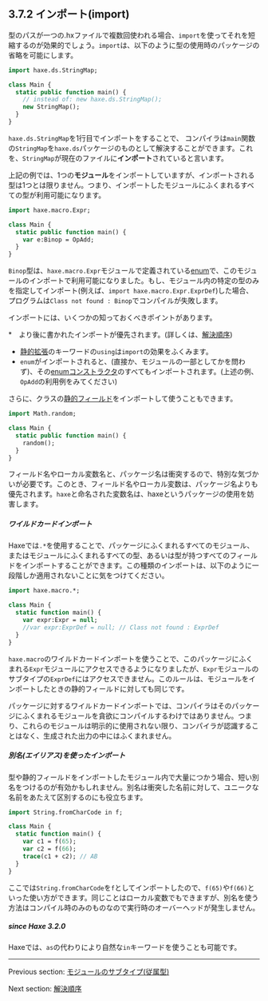 ## 3.7.2 インポート(import)

型のパスが一つの.hxファイルで複数回使われる場合、`import`を使ってそれを短縮するのが効果的でしょう。`import`は、以下のように型の使用時のパッケージの省略を可能にします。

```haxe
import haxe.ds.StringMap;

class Main {
  static public function main() {
    // instead of: new haxe.ds.StringMap();
    new StringMap();
  }
}
```

`haxe.ds.StringMap`を1行目でインポートをすることで、 コンパイラは`main`関数の`StringMap`を`haxe.ds`パッケージのものとして解決することができます。これを、`StringMap`が現在のファイルに**インポート**されていると言います。

上記の例では、1つの**モジュール**をインポートしていますが、インポートされる型は1つとは限りません。つまり、インポートしたモジュールにふくまれるすべての型が利用可能になります。

```haxe
import haxe.macro.Expr;

class Main {
  static public function main() {
    var e:Binop = OpAdd;
  }
}
```

`Binop`型は、`haxe.macro.Expr`モジュールで定義されている[enum](types-enum-instance.md)で、このモジュールのインポートで利用可能になりました。もし、モジュール内の特定の型のみを指定してインポート(例えば、`import haxe.macro.Expr.ExprDef`)した場合、プログラムは`Class not found : Binop`でコンパイルが失敗します。

インポートには、いくつかの知っておくべきポイントがあります。

*　より後に書かれたインポートが優先されます。(詳しくは、[解決順序](type-system-resolution-order.md))
* [静的拡張](lf-static-extension.md)のキーワードの`using`は`import`の効果をふくみます。
* `enum`がインポートされると、(直接か、モジュールの一部としてかを問わず)、その[enumコンストラクタ](types-enum-constructor.md)のすべてもインポートされます。(上述の例、`OpAdd`の利用例をみてください)

さらに、クラスの[静的フィールド](class-field.md)をインポートして使うこともできます。

```haxe
import Math.random;

class Main {
  static public function main() {
    random();
  }
}
```

フィールド名やローカル変数名と、パッケージ名は衝突するので、特別な気づかいが必要です。このとき、フィールド名やローカル変数は、パッケージ名よりも優先されます。`haxe`と命名された変数名は、haxeというパッケージの使用を妨害します。

##### ワイルドカードインポート

Haxeでは`.*`を使用することで、パッケージにふくまれるすべてのモジュール、またはモジュールにふくまれるすべての型、あるいは型が持つすべてのフィールドをインポートすることができます。この種類のインポートは、以下のように一段階しか適用されないことに気をつけてください。

```haxe
import haxe.macro.*;

class Main {
  static function main() {
    var expr:Expr = null;
    //var expr:ExprDef = null; // Class not found : ExprDef
  }
}
```

`haxe.macro`のワイルドカードインポートを使うことで、このパッケージにふくまれる`Expr`モジュールにアクセスできるようになりましたが、`Expr`モジュールのサブタイプの`ExprDef`にはアクセスできません。このルールは、モジュールをインポートしたときの静的フィールドに対しても同じです。

パッケージに対するワイルドカードインポートでは、コンパイラはそのパッケージにふくまれるモジュールを貪欲にコンパイルするわけではありません。つまり、これらのモジュールは明示的に使用されない限り、コンパイラが認識することはなく、生成された出力の中にはふくまれません。

##### 別名(エイリアス)を使ったインポート

型や静的フィールドをインポートしたモジュール内で大量につかう場合、短い別名をつけるのが有効かもしれません。別名は衝突した名前に対して、ユニークな名前をあたえて区別するのにも役立ちます。

```haxe
import String.fromCharCode in f;

class Main {
  static function main() {
    var c1 = f(65);
    var c2 = f(66);
    trace(c1 + c2); // AB
  }
}
```

ここでは`String.fromCharCode`を`f`としてインポートしたので、`f(65)`や`f(66)`といった使い方ができます。同じことはローカル変数でもできますが、別名を使う方法はコンパイル時のみのものなので実行時のオーバーヘッドが発生しません。

##### since Haxe 3.2.0

Haxeでは、`as`の代わりにより自然な`in`キーワードを使うことも可能です。

---

Previous section: [モジュールのサブタイプ(従属型)](type-system-module-sub-types.md)

Next section: [解決順序](type-system-resolution-order.md)